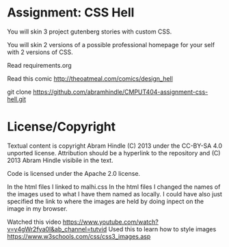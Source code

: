 Assignment: CSS Hell
====================

You will skin 3 project gutenberg stories with custom CSS.

You will skin 2 versions of a possible professional homepage for your
self with 2 versions of CSS.

Read requirements.org

Read this comic http://theoatmeal.com/comics/design_hell

git clone https://github.com/abramhindle/CMPUT404-assignment-css-hell.git

License/Copyright
=================

Textual content is copyright Abram Hindle (C) 2013 under the CC-BY-SA
4.0 unported license. Attribution should be a hyperlink to the
repository and (C) 2013 Abram Hindle visibile in the text.

Code is licensed under the Apache 2.0 license.

In the html files I linked to malhi.css
In the html files I changed the names of the images used to what I have them named as locally. I could have also just specified the link to where the images are held by doing inpect on the image in my browser.

Watched this video https://www.youtube.com/watch?v=y4gWr2fya0I&ab_channel=tutvid
Used this to learn how to style images https://www.w3schools.com/css/css3_images.asp



